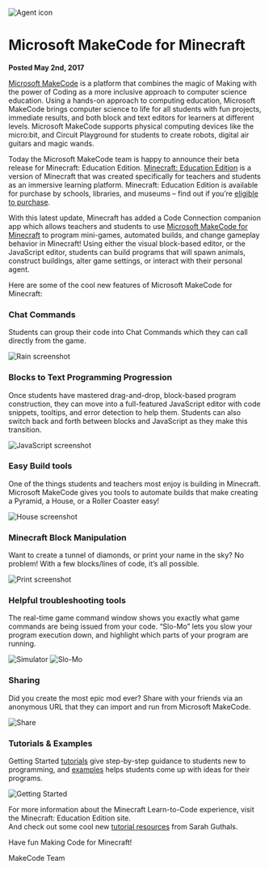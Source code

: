![Agent icon](/static/blog/minecraft/icon.png)
# Microsoft MakeCode for Minecraft

**Posted May 2nd, 2017**

[Microsoft MakeCode](https://makecode.com/) is a platform that combines the magic of Making with the power of Coding as a more inclusive approach to computer science education.  Using a hands-on approach to computing education, Microsoft MakeCode brings computer science to life for all students with fun projects, immediate results, and both block and text editors for learners at different levels.  Microsoft MakeCode supports physical computing devices like the micro:bit, and Circuit Playground for students to create robots, digital air guitars and magic wands.

Today the Microsoft MakeCode team is happy to announce their beta release for Minecraft: Education Edition.  [Minecraft: Education Edition](https://education.minecraft.net/) is a version of Minecraft that was created specifically for teachers and students as an immersive learning platform.  Minecraft: Education Edition is available for purchase by schools, libraries, and museums – find out if you’re [eligible to purchase](https://education.minecraft.net/how-it-works/tech-specs/).  

With this latest update, Minecraft has added a Code Connection companion app which allows teachers and students to use [Microsoft MakeCode for Minecraft](https://minecraft.makecode.com/) to program mini-games, automated builds, and change gameplay behavior in Minecraft!
Using either the visual block-based editor, or the JavaScript editor, students can build programs that will spawn animals, construct buildings, alter game settings, or interact with their personal agent.  

Here are some of the cool new features of Microsoft MakeCode for Minecraft:

### Chat Commands 

Students can group their code into Chat Commands which they can call directly from the game.

![Rain screenshot](/static/blog/minecraft/rain.gif)

###	Blocks to Text Programming Progression 

Once students have mastered drag-and-drop, block-based program construction, they can move into a full-featured JavaScript editor with code snippets, tooltips, and error detection to help them.  Students can also switch back and forth between blocks and JavaScript as they make this transition.

![JavaScript screenshot](/static/blog/minecraft/javascript.gif)

###	Easy Build tools 

One of the things students and teachers most enjoy is building in Minecraft.  Microsoft MakeCode gives you tools to automate builds that make creating a Pyramid, a House, or a Roller Coaster easy!

![House screenshot](/static/blog/minecraft/house.gif)

###	Minecraft Block Manipulation

Want to create a tunnel of diamonds, or print your name in the sky?  No problem!  With a few blocks/lines of code, it’s all possible.

![Print screenshot](/static/blog/minecraft/print.gif)

###	Helpful troubleshooting tools

 The real-time game command window shows you exactly what game commands are being issued from your code.  “Slo-Mo” lets you slow your program execution down, and highlight which parts of your program are running.

![Simulator](/static/blog/minecraft/simulator.png) ![Slo-Mo](/static/blog/minecraft/slomo.png)

###	Sharing 

Did you create the most epic mod ever?  Share with your friends via an anonymous URL that they can import and run from Microsoft MakeCode.

![Share](/static/blog/minecraft/share.png)

###	Tutorials & Examples 

Getting Started [tutorials](https://minecraft/makecode.com/tutorials) give step-by-step guidance to students new to programming, and [examples](https://minecraft.makecode.com/examples) helps students come up with ideas for their programs.

![Getting Started](/static/blog/minecraft/gettingstarted.png)

For more information about the Minecraft Learn-to-Code experience, visit the Minecraft: Education Edition site.  
And check out some cool new [tutorial resources](https://www.thewecan.zone/mastermodders) from Sarah Guthals.

Have fun Making Code for Minecraft!

MakeCode Team


